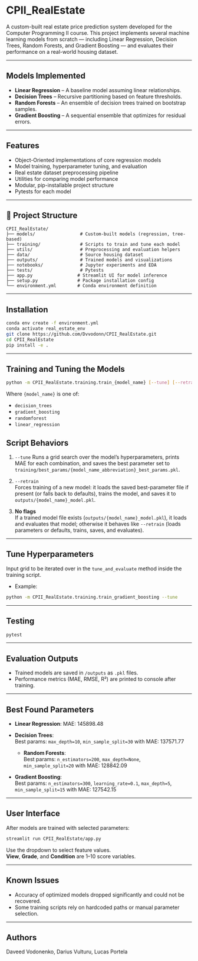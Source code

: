 # CPII_RealEstate

A custom-built real estate price prediction system developed for the Computer Programming II course. This project implements several machine learning models from scratch — including Linear Regression, Decision Trees, Random Forests, and Gradient Boosting — and evaluates their performance on a real-world housing dataset.

---

## Models Implemented

- **Linear Regression** – A baseline model assuming linear relationships.
- **Decision Trees** – Recursive partitioning based on feature thresholds.
- **Random Forests** – An ensemble of decision trees trained on bootstrap samples.
- **Gradient Boosting** – A sequential ensemble that optimizes for residual errors.

---

## Features

- Object-Oriented implementations of core regression models  
- Model training, hyperparameter tuning, and evaluation  
- Real estate dataset preprocessing pipeline  
- Utilities for comparing model performance  
- Modular, pip-installable project structure  
- Pytests for each model  

---

## 📁 Project Structure

```
CPII_RealEstate/
├── models/                 # Custom-built models (regression, tree-based)
├── training/               # Scripts to train and tune each model
├── utils/                  # Preprocessing and evaluation helpers
├── data/                   # Source housing dataset
├── outputs/                # Trained models and visualizations
├── notebooks/              # Jupyter experiments and EDA
├── tests/                  # Pytests
├── app.py                 # Streamlit UI for model inference
├── setup.py               # Package installation config
└── environment.yml        # Conda environment definition
```

---

## Installation

```bash
conda env create -f environment.yml
conda activate real_estate_env
git clone https://github.com/Dvvodonn/CPII_RealEstate.git
cd CPII_RealEstate
pip install -e .
```

---
## Training and Tuning the Models

```bash
python -m CPII_RealEstate.training.train_{model_name} [--tune] [--retrain]
```

Where `{model_name}` is one of:
- `decision_trees`
- `gradient_boosting`
- `randomforest`
- `linear_regression`

## Script Behaviors

1. `--tune`
   Runs a grid search over the model’s hyperparameters, prints MAE for each combination, and saves the best parameter set to `training/best_params/{model_name_abbreviation}_best_params.pkl`.

2. `--retrain`  
   Forces training of a new model: it loads the saved best-parameter file if present (or falls back to defaults), trains the model, and saves it to `outputs/{model_name}_model.pkl`.

3. **No flags**  
   If a trained model file exists (`outputs/{model_name}_model.pkl`), it loads and evaluates that model; otherwise it behaves like `--retrain` (loads parameters or defaults, trains, saves, and evaluates).

---

## Tune Hyperparameters

Input grid to be iterated over in the `tune_and_evaluate` method inside the training script.

- Example:

```bash
python -m CPII_RealEstate.training.train_gradient_boosting --tune
```

---

## Testing

```bash
pytest
```

---

## Evaluation Outputs

- Trained models are saved in `/outputs` as `.pkl` files.  
- Performance metrics (MAE, RMSE, R²) are printed to console after training.

---

## Best Found Parameters

- **Linear Regression**:
    MAE: 145898.48

- **Decision Trees**:  
  Best params: `max_depth=10`, `min_sample_split=30` with MAE: 137571.77
  
  - **Random Forests**:  
  Best params: `n_estimators=200`, `max_depth=None`, `min_sample_split=20` with MAE: 128842.09

- **Gradient Boosting**:  
  Best params: `n_estimators=300`, `learning_rate=0.1`, `max_depth=5`, `min_sample_split=15` with MAE: 127542.15


---

## User Interface

After models are trained with selected parameters:

```bash
streamlit run CPII_RealEstate/app.py
```

Use the dropdown to select feature values.  
**View**, **Grade**, and **Condition** are 1–10 score variables.

---

## Known Issues

- Accuracy of optimized models dropped significantly and could not be recovered.  
- Some training scripts rely on hardcoded paths or manual parameter selection.

---

## Authors

Daveed Vodonenko, Darius Vulturu, Lucas Portela